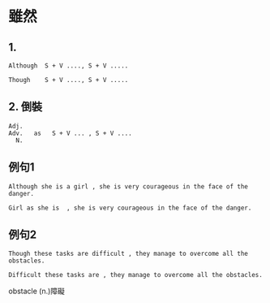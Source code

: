 # 雖然
## 1. 
```
Although  S + V ...., S + V .....
```
```
Though    S + V ...., S + V .....
```
## 2. 倒裝
```
Adj.
Adv.   as   S + V ... , S + V ....      
  N.
```

## 例句1
```
Although she is a girl , she is very courageous in the face of the danger.
```
```
Girl as she is  , she is very courageous in the face of the danger.
```
## 例句2
```
Though these tasks are difficult , they manage to overcome all the obstacles.
```
```
Difficult these tasks are , they manage to overcome all the obstacles.
```
obstacle  (n.)障礙
